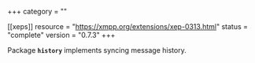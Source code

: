 +++
category = ""

[[xeps]]
  resource = "https://xmpp.org/extensions/xep-0313.html"
  status   = "complete"
  version  = "0.7.3"
+++

Package **`history`** implements syncing message history.
